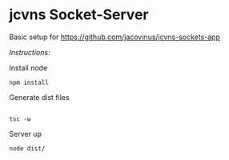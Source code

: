 # jcvns Socket-Server

Basic setup for https://github.com/jacovinus/jcvns-sockets-app

*Instructions:*

Install node
```
npm install
```

Generate dist files 

```

tsc -w
```

Server up

```
node dist/
```
